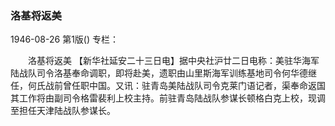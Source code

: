 ### 洛基将返美

1946-08-26
第1版()
专栏：

　　洛基将返美
    【新华社延安二十三日电】据中央社沪廿二日电称：美驻华海军陆战队司令洛基奉命调职，即将赴美，遗职由山里斯海军训练基地司令何华德继任，何氏战前曾任职中国。又讯：驻青岛美陆战队司令克莱门语记者，渠奉命返国其工作将由副司令格雷裴利上校主持。前驻青岛陆战队参谋长顿格白克上校，现调至担任天津陆战队参谋长。
